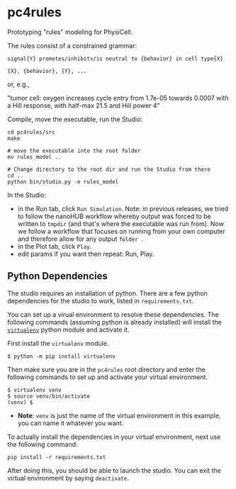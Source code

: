 # pc4rules

Prototyping "rules" modeling for PhysiCell.

The rules consist of a constrained grammar:
```
signal{Y} promotes/inhibits/is neutral to {behavior} in cell type{X}

{X}, {behavior}, {Y}, ...
```
or, e.g.,

"tumor cell: oxygen increases cycle entry from 1.7e-05 towards 0.0007 with a Hill response, with half-max 21.5 and Hill power 4"


Compile, move the executable, run the Studio:
```
cd pc4rules/src
make

# move the executable into the root folder
mv rules_model ..

# Change directory to the root dir and run the Studio from there
cd ..
python bin/studio.py -e rules_model
```

In the Studio:
* in the Run tab, click `Run Simulation`. Note: in previous releases, we tried to follow the nanoHUB workflow whereby output was forced to be written to `tmpdir` (and that's where the executable was run from). Now we follow a workflow that focuses on running from your own computer and therefore allow for any output `folder `.
* in the Plot tab, click `Play`.
* edit params if you want then repeat: Run, Play.

## Python Dependencies

The studio requires an installation of python. There are a few python dependencies for the studio to work, listed in `requirements.txt`. 

You can set up a virual environment to resolve these dependencies.  The following commands (assuming python is already installed) will install the [`virtualenv`](https://virtualenv.pypa.io/en/latest/) python module and activate it.

First install the `virtualenv` module.
```
$ python -m pip install virtualenv
```

Then make sure you are in the `pc4rules` root directory and enter the following commands to set up and activate your virtual environment.
```
$ virtualenv venv
$ source venv/bin/activate
(venv) $ 
```

* **Note**: `venv` is just the name of the virtual environment in this example, you can name it whatever you want.

To actually install the dependencies in your virtual environment, next use the following command:
```
pip install -r requirements.txt
```

After doing this, you should be able to launch the studio.  You can exit the virtual environment by saying `deactivate`.